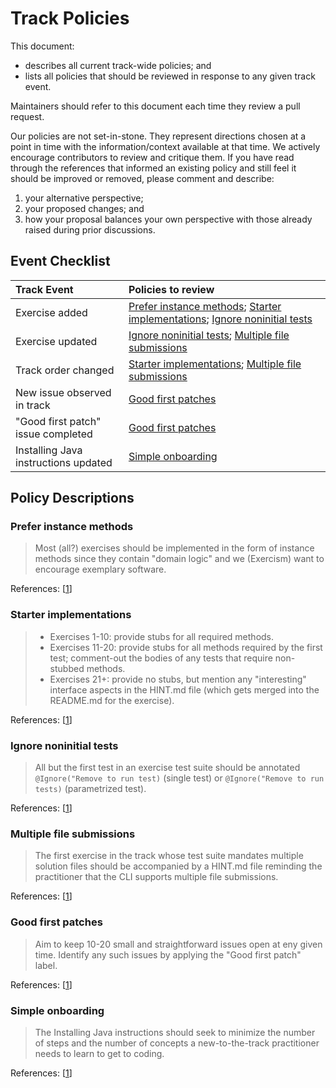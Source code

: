 # Track Policies

This document:

- describes all current track-wide policies; and
- lists all policies that should be reviewed in response to any given track event.

Maintainers should refer to this document each time they review a pull request.

Our policies are not set-in-stone. They represent directions chosen at a point in time with the information/context available at that time. We actively encourage contributors to review and critique them. If you have read through the references that informed an existing policy and still feel it should be improved or removed, please comment and describe:

1. your alternative perspective;
2. your proposed changes; and
3. how your proposal balances your own perspective with those already raised during prior discussions.

## Event Checklist

| Track Event | Policies to review |
|:------------|:-----------------|
| Exercise added | [Prefer instance methods](#prefer-instance-methods); [Starter implementations](#starter-implementations); [Ignore noninitial tests](#ignore-noninitial-tests) |
| Exercise updated | [Ignore noninitial tests](#ignore-noninitial-tests); [Multiple file submissions](#multiple-file-submissions) |
| Track order changed | [Starter implementations](#starter-implementations); [Multiple file submissions](#multiple-file-submissions) |
| New issue observed in track | [Good first patches](#good-first-patches) |
| "Good first patch" issue completed | [Good first patches](#good-first-patches) |
| Installing Java instructions updated | [Simple onboarding](#simple-onboarding) |

## Policy Descriptions

### Prefer instance methods

> Most (all?) exercises should be implemented in the form of instance methods since they contain "domain logic" and we (Exercism) want to encourage exemplary software.

References: [[1](https://github.com/exercism/xjava/issues/177#issuecomment-261291741)]

### Starter implementations

> - Exercises 1-10: provide stubs for all required methods.
> - Exercises 11-20: provide stubs for all methods required by the first test; comment-out the bodies of any tests that require non-stubbed methods.
> - Exercises 21+: provide no stubs, but mention any "interesting" interface aspects in the HINT.md file (which gets merged into the README.md for the exercise).

References: [[1](https://github.com/exercism/xjava/issues/178)]

### Ignore noninitial tests

> All but the first test in an exercise test suite should be annotated `@Ignore("Remove to run test)` (single test) or `@Ignore("Remove to run tests)` (parametrized test).

References: [[1](https://github.com/exercism/xjava/issues/101#issuecomment-249349204)]

### Multiple file submissions

> The first exercise in the track whose test suite mandates multiple solution files should be accompanied by a HINT.md file reminding the practitioner that the CLI supports multiple file submissions.

References: [[1](https://github.com/exercism/xjava/issues/365#issuecomment-292533120)]

### Good first patches

> Aim to keep 10-20 small and straightforward issues open at eny given time. Identify any such issues by applying the "Good first patch" label.

References: [[1](https://github.com/exercism/xjava/issues/220#issue-196447088)]

### Simple onboarding

> The Installing Java instructions should seek to minimize the number of steps and the number of concepts a new-to-the-track practitioner needs to learn to get to coding.

References: [[1](https://github.com/exercism/xjava/issues/395#issue-215734887)]
